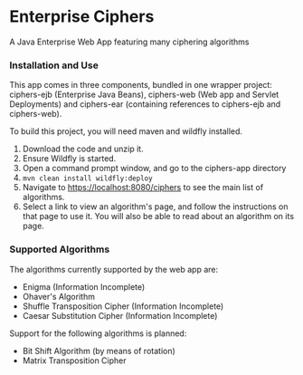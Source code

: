 # Enterprise Ciphers
A Java Enterprise Web App featuring many ciphering algorithms

### Installation and Use
This app comes in three components, bundled in one wrapper project: ciphers-ejb (Enterprise Java Beans), ciphers-web (Web app and Servlet Deployments) and ciphers-ear (containing references to ciphers-ejb and ciphers-web).

To build this project, you will need maven and wildfly installed.

1. Download the code and unzip it.
2. Ensure Wildfly is started.
3. Open a command prompt window, and go to the ciphers-app directory
4. ``mvn clean install wildfly:deploy``
5. Navigate to [https://localhost:8080/ciphers](https://localhost:8080/ciphers) to see the main list of algorithms.
6. Select a link to view an algorithm's page, and follow the instructions on that page to use it. You will also be able to read about an algorithm on its page.

### Supported Algorithms
The algorithms currently supported by the web app are:
* Enigma (Information Incomplete)
* Ohaver's Algorithm
* Shuffle Transposition Cipher (Information Incomplete)
* Caesar Substitution Cipher (Information Incomplete)

Support for the following algorithms is planned:
* Bit Shift Algorithm (by means of rotation)
* Matrix Transposition Cipher
